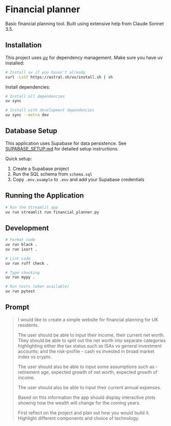 # Financial planner

Basic financial planning tool. Built using extensive help from Claude Sonnet 3.5.

## Installation

This project uses [uv](https://docs.astral.sh/uv/) for dependency management. Make sure you have uv installed:

```bash
# Install uv if you haven't already
curl -LsSf https://astral.sh/uv/install.sh | sh
```

Install dependencies:

```bash
# Install all dependencies
uv sync

# Install with development dependencies
uv sync --extra dev
```

## Database Setup

This application uses Supabase for data persistence. See [SUPABASE_SETUP.md](SUPABASE_SETUP.md) for detailed setup instructions.

Quick setup:
1. Create a Supabase project
2. Run the SQL schema from `schema.sql`
3. Copy `.env.example` to `.env` and add your Supabase credentials

## Running the Application

```bash
# Run the Streamlit app
uv run streamlit run financial_planner.py
```

## Development

```bash
# Format code
uv run black .
uv run isort .

# Lint code
uv run ruff check .

# Type checking
uv run mypy .

# Run tests (when available)
uv run pytest
```


## Prompt

>I would like to create a simple website for financial planning for UK residents.
>
>The user should be able to input their income, their current net worth. They should be able to split out the net worth into separate categories highlighting either the tax status such as ISAs vs general investment accounts; and the risk-profile - cash vs invested in broad market index vs crypto.
>
>The user should also be able to input some assumptions such as - retirement age, expected growth of net worth, expected growth of income.
>
>The user should also be able to input their current annual expenses.
>
>Based on this information the app should display interactive plots showing how the wealth will change for the coming years. 
>
>
>First reflect on the project and plan out how you would build it. Highlight different components and choice of technology. 